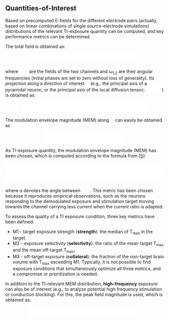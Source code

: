 ## Quantities-of-Interest

Based on precomputed E-fields for the different electrode pairs (actually, based on linear combinations of single source-electrode simulations) distributions of the relevant TI-exposure quantity can be computed, and key performance metrics can be determined.

The total field is obtained as:

<p align="center">
  <img src="assets/equations/eq1w.png">
</p>

<!--
$$
\vec{E}(t,x)=\textrm{sin} (\omega_1\cdot t)\vec{E}_1(x)+\textrm{sin}(\omega_2\cdot t)\vec{E}_2(x)
$$
-->

where <img src="assets/equations/E12w.png"> are the fields of the two channels and ω<sub>1,2</sub> are their angular frequencies (initial phases are set to zero without loss of generality). Its projection along a direction of interest <img src="assets/equations/nvecw.png"> (e.g., the principal axis of a pyramidal neuron, or the principal axis of the local diffusion tensor; <img src="assets/equations/n1w.png"> ) is obtained as:

<p align="center">
  <img src="assets/equations/eq2w.png">
</p>

<!--
$$
\vec{E}_{\vec{n}}(t,x)=\textrm{sin} (\omega_1\cdot t)\left(\vec{n}\cdot\vec{E}_1(x)\right)+\textrm{sin}(\omega_2\cdot t)\left(\vec{n}\cdot\vec{E}_2(x)\right)
$$
-->

The modulation envelope magnitude (MEM) along <img src="assets/equations/nvecw.png">  can easily be obtained as

<p align="center">
  <img src="assets/equations/eq3w.png">
</p>

<!--
$$
T_{\vec{n}}(x)=\textrm{min}(\left|\vec{n}\cdot\vec{E}_1(x)\right|,\left|\vec{n}\cdot\vec{E}_2(x)\right|)
$$
-->

As TI-exposure quantity, the modulation envelope magnitude (MEM) has been chosen, which is computed according to the formula from [[5]](/docs/background/references.md):

<p align="center">
  <img src="assets/equations/eq4w.png">
</p>

<!--
$$
T_{\textrm{max}}(x)=\textrm{max}_{\vec{n}}\,T_{\vec{n}}(x)=\left|\vec{E}_{AM}^{\max}(\vec{x})\right| = 
\begin{cases}
2 \cdot \left|\vec{E_2}(\vec{x})\right| & \text{if $\left|\vec{E_2}(\vec{x})\right| < \left|\vec{E_1}(\vec{x})\right|\cos{\alpha}$}\\
\frac{2\cdot\left|\vec{E_2}(\vec{x}) \times (\vec{E_1}(\vec{x}) - \vec{E_2}(\vec{x}))\right|}{\left|{\vec{E_1}(\vec{x}) - \vec{E_2}(\vec{x})}\right|} & \text{otherwise}
\end{cases}
$$
-->


where α denotes the angle between <img src="assets/equations/E12w.png">. This metric has been chosen because it reproduces empirical observations, such as the neurons responding to the demodulated exposure and stimulation target moving towards the channel carrying less current when the current ratio is adapted.

To assess the quality of a TI exposure condition, three key metrics have been defined:

* M1 - target exposure strength (**strength**): the median of T<sub>max</sub> in the target,
* M2 - exposure selectivity (**selectivity**): the ratio of the mean target T<sub>max</sub> and the mean off-target T<sub>max</sub>,
* M3 - off-target exposure (**collateral**): the fraction of the non-target brain volume with T<sub>max</sub> exceeding M1.
Typically, it is not possible to find exposure conditions that simultaneously optimize all three metrics, and a compromise or prioritization is needed.

In addition to the TI-relevant MEM distribution, **high-frequency** exposure can also be of interest (e.g., to analyze potential high frequency stimulation or conduction blocking). For this, the peak field magnitude is used, which is obtained as:

<p align="center">
  <img src="assets/equations/eq5w.png">
</p>

<!--
$$
E_{\textrm{max}}(x)=\textrm{max}(\left|\vec{E}_1(x)+\vec{E}_2(x)\right|,\left|\vec{E}_1(x)-\vec{E}_2(x)\right|).
$$
-->
